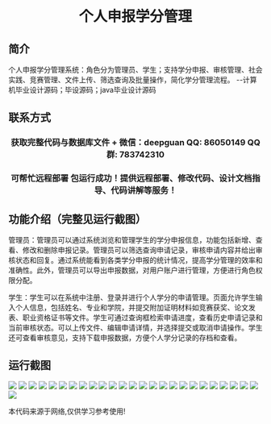 <p><h1 align="center">个人申报学分管理</h1></p>

## 简介
个人申报学分管理系统：角色分为管理员、学生；支持学分申报、审核管理、社会实践、竞赛管理、文件上传、筛选查询及批量操作，简化学分管理流程。    --计算机毕业设计源码；毕设源码；java毕业设计源码


## 联系方式
<p><h3 align="center">获取完整代码与数据库文件 + 微信：deepguan QQ: 86050149 QQ群: 783742310</h3></p>
<p><h3 align="center">可帮忙远程部署 包运行成功！提供远程部署、修改代码、设计文档指导、代码讲解等服务！</h3></p>

## 功能介绍（完整见运行截图）
管理员：管理员可以通过系统浏览和管理学生的学分申报信息，功能包括新增、查看、修改和删除申报记录。管理员可以筛选查询申请记录，审核申请内容并给出审核状态和回复。通过系统能看到各类学分申报的统计情况，提高学分管理的效率和准确性。此外，管理员可以导出申报数据，对用户账户进行管理，方便进行角色权限分配。

学生：学生可以在系统中注册、登录并进行个人学分的申请管理。页面允许学生输入个人信息，包括姓名、专业和学院，并提交附加证明材料如竞赛获奖、论文发表、职业资格证书等文件。学生可通过查询框检索申请进度，查看历史申请记录和当前审核状态。可以上传文件、编辑申请详情，并选择提交或取消申请操作。学生还可查看审核意见，支持下载申报数据，方便个人学分记录的存档和查看。


## 运行截图
![](https://bs-1329754181.cos.ap-shanghai.myqcloud.com/ssm/personalCreditManagement/img/001.jpg)
![](https://bs-1329754181.cos.ap-shanghai.myqcloud.com/ssm/personalCreditManagement/img/002.jpg)
![](https://bs-1329754181.cos.ap-shanghai.myqcloud.com/ssm/personalCreditManagement/img/003.jpg)
![](https://bs-1329754181.cos.ap-shanghai.myqcloud.com/ssm/personalCreditManagement/img/004.jpg)
![](https://bs-1329754181.cos.ap-shanghai.myqcloud.com/ssm/personalCreditManagement/img/005.jpg)
![](https://bs-1329754181.cos.ap-shanghai.myqcloud.com/ssm/personalCreditManagement/img/006.jpg)
![](https://bs-1329754181.cos.ap-shanghai.myqcloud.com/ssm/personalCreditManagement/img/007.jpg)
![](https://bs-1329754181.cos.ap-shanghai.myqcloud.com/ssm/personalCreditManagement/img/008.jpg)
![](https://bs-1329754181.cos.ap-shanghai.myqcloud.com/ssm/personalCreditManagement/img/009.jpg)
![](https://bs-1329754181.cos.ap-shanghai.myqcloud.com/ssm/personalCreditManagement/img/010.jpg)
![](https://bs-1329754181.cos.ap-shanghai.myqcloud.com/ssm/personalCreditManagement/img/011.jpg)
![](https://bs-1329754181.cos.ap-shanghai.myqcloud.com/ssm/personalCreditManagement/img/012.jpg)
![](https://bs-1329754181.cos.ap-shanghai.myqcloud.com/ssm/personalCreditManagement/img/013.jpg)
![](https://bs-1329754181.cos.ap-shanghai.myqcloud.com/ssm/personalCreditManagement/img/014.jpg)
![](https://bs-1329754181.cos.ap-shanghai.myqcloud.com/ssm/personalCreditManagement/img/015.jpg)
![](https://bs-1329754181.cos.ap-shanghai.myqcloud.com/ssm/personalCreditManagement/img/016.jpg)
![](https://bs-1329754181.cos.ap-shanghai.myqcloud.com/ssm/personalCreditManagement/img/017.jpg)
![](https://bs-1329754181.cos.ap-shanghai.myqcloud.com/ssm/personalCreditManagement/img/018.jpg)
![](https://bs-1329754181.cos.ap-shanghai.myqcloud.com/ssm/personalCreditManagement/img/019.jpg)
![](https://bs-1329754181.cos.ap-shanghai.myqcloud.com/ssm/personalCreditManagement/img/020.jpg)
![](https://bs-1329754181.cos.ap-shanghai.myqcloud.com/ssm/personalCreditManagement/img/021.jpg)
![](https://bs-1329754181.cos.ap-shanghai.myqcloud.com/ssm/personalCreditManagement/img/022.jpg)
![](https://bs-1329754181.cos.ap-shanghai.myqcloud.com/ssm/personalCreditManagement/img/023.jpg)
![](https://bs-1329754181.cos.ap-shanghai.myqcloud.com/ssm/personalCreditManagement/img/024.jpg)
![](https://bs-1329754181.cos.ap-shanghai.myqcloud.com/ssm/personalCreditManagement/img/025.jpg)
![](https://bs-1329754181.cos.ap-shanghai.myqcloud.com/ssm/personalCreditManagement/img/026.jpg)

<p>本代码来源于网络,仅供学习参考使用!</p>
